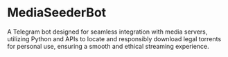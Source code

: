 # MediaSeederBot
A Telegram bot designed for seamless integration with media servers, utilizing Python and APIs to locate and responsibly download legal torrents for personal use, ensuring a smooth and ethical streaming experience.